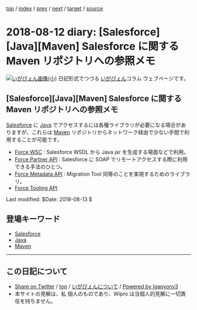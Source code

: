 [top](../index.html) 
 / [index](index.html) 
 / [prev](ig180731.html) 
 / [next](ig180813.html) 
 / [target](http://www.igapyon.jp/igapyon/diary/2018/ig180812.html) 
 / [source](https://github.com/igapyon/diary/blob/master/2018/ig180812.src.md) 

2018-08-12 diary: [Salesforce][Java][Maven] Salesforce に関する Maven リポジトリへの参照メモ
=====================================================================================================
[![いがぴょん画像(小)](http://www.igapyon.jp/igapyon/diary/images/iga200306s.jpg "いがぴょん")](http://www.igapyon.jp/igapyon/diary/memo/memoigapyon.html) 日記形式でつづる [いがぴょん](http://www.igapyon.jp/igapyon/diary/memo/memoigapyon.html)コラム ウェブページです。

## [Salesforce][Java][Maven] Salesforce に関する Maven リポジトリへの参照メモ

[Salesforce](../keyword/salesforce.html) に [Java](../keyword/java.html) でアクセスするには各種ライブラリが必要になる場合がありますが、これらは [Maven](../keyword/maven.html) リポジトリからネットワーク経由で少ない手間で利用することが可能です。

- [Force WSC](https://mvnrepository.com/artifact/com.force.api/force-wsc) : Salesforce WSDL から Java jar を生成する場面などで利用。
- [Force Partner API](https://mvnrepository.com/artifact/com.force.api/force-partner-api) : Salesforce に SOAP でリモートアクセスする際に利用できる手法のひとつ。
- [Force Metadata API](https://mvnrepository.com/artifact/com.force.api/force-metadata-api) : Migration Tool 同等のことを実現するためのライブラリ。
- [Force Tooling API](https://mvnrepository.com/artifact/com.force.api/force-tooling-api)

Last modified: $Date: 2018-08-13 $

## 登場キーワード

* [Salesforce](../keyword/salesforce.html)
* [Java](../keyword/java.html)
* [Maven](../keyword/maven.html)

----------------------------------------------------------------------------------------------------

## この日記について

* [Share on Twitter](https://twitter.com/intent/tweet?hashtags=igapyon%2Cdiary%2C%E3%81%84%E3%81%8C%E3%81%B4%E3%82%87%E3%82%93%2CSalesforce%2CJava%2CMaven&text=%5BSalesforce%5D%5BJava%5D%5BMaven%5D+Salesforce+%E3%81%AB%E9%96%A2%E3%81%99%E3%82%8B+Maven+%E3%83%AA%E3%83%9D%E3%82%B8%E3%83%88%E3%83%AA%E3%81%B8%E3%81%AE%E5%8F%82%E7%85%A7%E3%83%A1%E3%83%A2&url=http%3A%2F%2Fwww.igapyon.jp%2Figapyon%2Fdiary%2F2018%2Fig180812.html) / [top](../index.html) / [いがぴょんについて](http://www.igapyon.jp/igapyon/diary/memo/memoigapyon.html) / [Powered by Igapyonv3](https://github.com/igapyon/igapyonv3)
* 本サイトの見解は、私 個人のものであり、Wipro は当個人的見解に一切責任を持ちません。 
